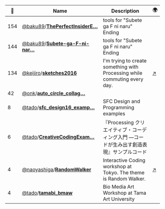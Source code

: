 |:star2: | Name | Description | 🌍|
|---|---|---|---|
|154|[@baku89](https://github.com/baku89)/[**ThePerfectInsiderE…**](https://github.com/baku89/ThePerfectInsiderED)|tools for "Subete ga F ni naru" Ending||
|144|[@baku89](https://github.com/baku89)/[**Subete-ga-F-ni-nar…**](https://github.com/baku89/Subete-ga-F-ni-naru-ED)|tools for "Subete ga F ni naru" Ending||
|134|[@keijiro](https://github.com/keijiro)/[**sketches2016**](https://github.com/keijiro/sketches2016)|I'm trying to create something with Processing while commuting every day.|[:arrow_upper_right:](http://radiumsoftware.tumblr.com/tagged/processing)|
|42|[@onk](https://github.com/onk)/[**auto_circle_collag…**](https://github.com/onk/auto_circle_collage)|||
|8|[@tado](https://github.com/tado)/[**sfc_design16_examp…**](https://github.com/tado/sfc_design16_examples)|SFC Design and Programming examples||
|6|[@tado](https://github.com/tado)/[**CreativeCodingExam…**](https://github.com/tado/CreativeCodingExamples)|『Processing クリエイティブ・コーディング入門 ―コードが生み出す創造表現』サンプルコード||
|4|[@naoyashiga](https://github.com/naoyashiga)/[**RandomWalker**](https://github.com/naoyashiga/RandomWalker)|Interactive Coding workshop at Tokyo. The theme is Random Walker.|[:arrow_upper_right:](https://www.facebook.com/groups/1478118689119745/)|
|4|[@tado](https://github.com/tado)/[**tamabi_bmaw**](https://github.com/tado/tamabi_bmaw)|Bio Media Art Workshop at Tama Art University||

